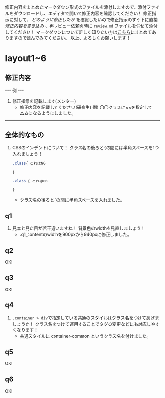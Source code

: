 修正内容をまとめたマークダウン形式のファイルを添付しますので、添付ファイルをダウンロードし、エディタで開いて修正内容を確認してください！
修正指示に対して、 *どのように修正したか* を確認したいので修正指示のすぐ下に直接 *修正内容を書き込み* 、再レビュー依頼の時に `review.md` ファイルを併せて添付してください！
マークダウンについて詳しく知りたい方は[こちら](https://giztech.gizumo-inc.work/lesson/40)にまとめてありますので読んでみてください。
以上、よろしくお願いします！

# layout1~6
## 修正内容
--- 例 ---
1. 修正指示を記載します(メンター)
   - 修正内容を記載してください(研修生)
     例) 〇〇クラスに××を指定して△△になるようにしました。
-----

## 全体的なもの
1. CSSのインデントについて！
   クラス名の後ろと`{`の間には半角スペースを1つ入れましょう！
   ```css
   .class{ これはNG

   }

   .class { これはOK

   }
   ```
   - クラス名の後ろと`{`の間に半角スペースを入れました。

## q1
1. 見本と見た目が若干違いますね！
   背景色のwidthを見直しましょう！
   - .q1_contentのwidthを900pxから940pxに修正しました。

## q2
OK!


## q3
OK!


## q4
1. `.container > div`で指定している共通のスタイルはクラス名をつけてあげましょうか！
   クラス名をつけて運用することでタグの変更などにも対応しやすくなります！
   - 共通スタイルに container-common というクラス名を付けました。

## q5
OK!


## q6
OK!
